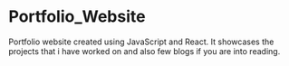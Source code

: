 # Portfolio_Website
 Portfolio website created using JavaScript and React. It showcases the projects that i have worked on and also few blogs if you are into reading.
